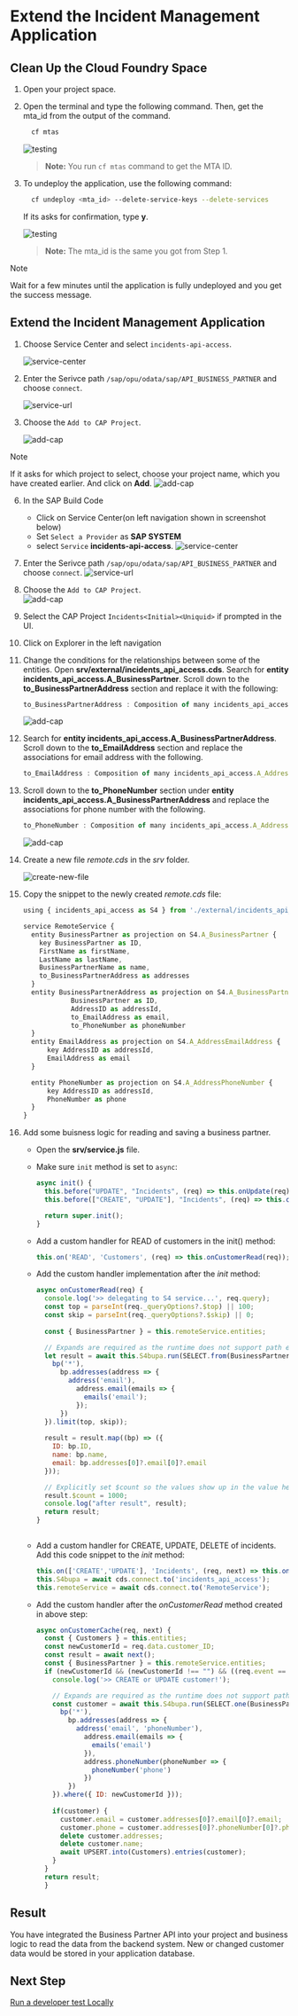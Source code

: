 # Extend the Incident Management Application

## Clean Up the Cloud Foundry Space

1. Open your project space.

2. Open the terminal and type the following command. Then, get the mta_id from the output of the command.

    ```sh
      cf mtas
    ```

    ![testing](../../images/e2e-testing/get_mtaid.png)

    > **Note:** You run `cf mtas` command to get the MTA ID.

3. To undeploy the application, use the following command:

    ```sh
      cf undeploy <mta_id> --delete-service-keys --delete-services
    ```

    If its asks for confirmation, type **y**.

    ![testing](../../images/e2e-testing/undeploy_confirm.png)

    > **Note:** The mta_id is the same you got from Step 1.

> [!Note]
> Wait for a few minutes until the application is fully undeployed and you get the success message.

## Extend the Incident Management Application

1. Choose Service Center and select `incidents-api-access`.
    
    ![service-center](../../images/add-remote-service/extend-app-cf/service-center.png)

2. Enter the Serivce path `/sap/opu/odata/sap/API_BUSINESS_PARTNER` and choose `connect`.

    ![service-url](../../images/add-remote-service/extend-app-cf/service-url.png)

3. Choose the `Add to CAP Project`.  
    
    ![add-cap](../../images/add-remote-service/extend-app-cf/add-cap.png)

> [!Note]
> If it asks for which project to select, choose your project name, which you have created earlier. And click on **Add**.
![add-cap](../../images/add-remote-service/extend-app-cf/addcap.png)

6. In the SAP Build Code
   - Click on Service Center(on left navigation shown in screenshot below)
   - Set `Select a Provider` as **SAP SYSTEM**
   - select `Service`  **incidents-api-access**.
  ![service-center](../../images/add-remote-service/extend-app-cf/service-center.png)

8. Enter the Serivce path `/sap/opu/odata/sap/API_BUSINESS_PARTNER` and choose `connect`.
  ![service-url](../../images/add-remote-service/extend-app-cf/service-url.png)

9. Choose the `Add to CAP Project`.  
  ![add-cap](../../images/add-remote-service/extend-app-cf/add-cap.png)

9. Select the CAP Project `Incidents<Initial><Uniquid>` if prompted in the UI.

10. Click on Explorer in the left navigation


4. Change the conditions for the relationships between some of the entities. Open **srv/external/incidents_api_access.cds**. Search for **entity incidents_api_access.A_BusinessPartner**. Scroll down to the **to_BusinessPartnerAddress** section and replace it with the following:

    ```js
    to_BusinessPartnerAddress : Composition of many incidents_api_access.A_BusinessPartnerAddress on to_BusinessPartnerAddress.BusinessPartner = BusinessPartner;
    ```

    ![add-cap](../../images/add-remote-service/extend-app-cf/code0.png)

5. Search for **entity incidents_api_access.A_BusinessPartnerAddress**. Scroll down to the **to_EmailAddress** section and replace the associations for email address with the following.

    ```js
    to_EmailAddress : Composition of many incidents_api_access.A_AddressEmailAddress on to_EmailAddress.AddressID = AddressID;
    ```

6. Scroll down to the **to_PhoneNumber** section under **entity incidents_api_access.A_BusinessPartnerAddress** and replace the associations for phone number with the following.

    ```js
    to_PhoneNumber : Composition of many incidents_api_access.A_AddressPhoneNumber on to_PhoneNumber.AddressID = AddressID;
    ```
    ![add-cap](../../images/add-remote-service/extend-app-cf/code1.png)

7. Create a new file *remote.cds* in the *srv* folder.

    ![create-new-file](../../images/add-remote-service/extend-app-cf/create-new-file.png)

8. Copy the snippet to the newly created *remote.cds* file:

    ```js
    using { incidents_api_access as S4 } from './external/incidents_api_access';

    service RemoteService {
      entity BusinessPartner as projection on S4.A_BusinessPartner {
        key BusinessPartner as ID,
        FirstName as firstName,
        LastName as lastName,
        BusinessPartnerName as name,
        to_BusinessPartnerAddress as addresses
      }
      entity BusinessPartnerAddress as projection on S4.A_BusinessPartnerAddress {
                BusinessPartner as ID,
                AddressID as addressId,
                to_EmailAddress as email,
                to_PhoneNumber as phoneNumber
      }
      entity EmailAddress as projection on S4.A_AddressEmailAddress {
          key AddressID as addressId,
          EmailAddress as email
      }

      entity PhoneNumber as projection on S4.A_AddressPhoneNumber {
          key AddressID as addressId,
          PhoneNumber as phone
      }
    }
    ```

9. Add some buisness logic for reading and saving a business partner. 
   * Open the **srv/service.js** file. 
   * Make sure `init` method is set to `async`:
  
      ```js
      async init() {
        this.before("UPDATE", "Incidents", (req) => this.onUpdate(req));
        this.before(["CREATE", "UPDATE"], "Incidents", (req) => this.changeUrgencyDueToSubject(req.data));

        return super.init();
      }
      ```
   * Add a custom handler for READ of customers in the init() method:
      
      ```js
      this.on('READ', 'Customers', (req) => this.onCustomerRead(req));
      ```

   * Add the custom handler implementation after the *init* method:
  
      ```js
      async onCustomerRead(req) {
        console.log('>> delegating to S4 service...', req.query);
        const top = parseInt(req._queryOptions?.$top) || 100;
        const skip = parseInt(req._queryOptions?.$skip) || 0;
        
        const { BusinessPartner } = this.remoteService.entities;

        // Expands are required as the runtime does not support path expressions for remote services
        let result = await this.S4bupa.run(SELECT.from(BusinessPartner, bp => {
          bp('*'),
            bp.addresses(address => {
              address('email'),
                address.email(emails => {
                  emails('email');
                });
            })
        }).limit(top, skip));
        
        result = result.map((bp) => ({
          ID: bp.ID,
          name: bp.name,
          email: bp.addresses[0]?.email[0]?.email
        }));

        // Explicitly set $count so the values show up in the value help in the UI
        result.$count = 1000;
        console.log("after result", result);
        return result;
      }  
		
      ```

   *  Add a custom handler for CREATE, UPDATE, DELETE of incidents. Add this code snippet to the *init* method:

      ```js
      this.on(['CREATE','UPDATE'], 'Incidents', (req, next) => this.onCustomerCache(req, next));
      this.S4bupa = await cds.connect.to('incidents_api_access');
      this.remoteService = await cds.connect.to('RemoteService');
      ```
    
   * Add the custom handler after the *onCustomerRead* method created in above step:  

      ```js
      async onCustomerCache(req, next) {
        const { Customers } = this.entities;
        const newCustomerId = req.data.customer_ID;
        const result = await next();
        const { BusinessPartner } = this.remoteService.entities;
        if (newCustomerId && (newCustomerId !== "") && ((req.event == "CREATE") || (req.event == "UPDATE"))) {
          console.log('>> CREATE or UPDATE customer!');

          // Expands are required as the runtime does not support path expressions for remote services
          const customer = await this.S4bupa.run(SELECT.one(BusinessPartner, bp => {
            bp('*'),
              bp.addresses(address => {
                address('email', 'phoneNumber'),
                  address.email(emails => {
                    emails('email')
                  }),
                  address.phoneNumber(phoneNumber => {
                    phoneNumber('phone')
                  })
              })
          }).where({ ID: newCustomerId }));
                                                                                        
          if(customer) {
            customer.email = customer.addresses[0]?.email[0]?.email;
            customer.phone = customer.addresses[0]?.phoneNumber[0]?.phone;
            delete customer.addresses;
            delete customer.name;
            await UPSERT.into(Customers).entries(customer);
          }
        }
        return result;
        }
        ```

## Result
You have integrated the Business Partner API into your project and business logic to read the data from the backend system. New or changed customer data would be stored in your application database.

## Next Step

[Run a developer test Locally](./test-with-mock.md)
